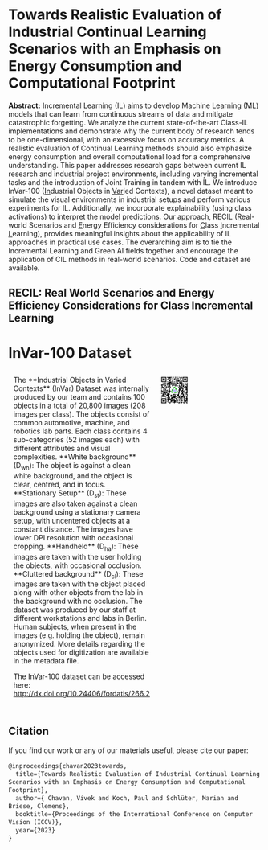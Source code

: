 # Towards Realistic Evaluation of Industrial Continual Learning Scenarios with an Emphasis on Energy Consumption and Computational Footprint
**Abstract:** Incremental Learning (IL) aims to develop Machine Learning (ML) models that can learn from continuous streams of data and mitigate catastrophic forgetting. We analyze the current state-of-the-art Class-IL implementations and demonstrate why the current body of research tends to be one-dimensional, with an excessive focus on accuracy metrics. A realistic evaluation of Continual Learning methods should also emphasize energy consumption and overall computational load for a comprehensive understanding. This paper addresses research gaps between current IL research and industrial project environments, including varying incremental tasks and the introduction of Joint Training in tandem with IL. We introduce InVar-100 (<ins>In</ins>dustrial Objects in <ins>Var</ins>ied Contexts), a novel dataset meant to simulate the visual environments in industrial setups and perform various experiments for IL. Additionally, we incorporate explainability (using class activations) to interpret the model predictions. Our approach, RECIL (<ins>R</ins>eal-world Scenarios and <ins>E</ins>nergy Efficiency considerations for <ins>C</ins>lass <ins>I</ins>ncremental <ins>L</ins>earning), provides meaningful insights about the applicability of IL approaches in practical use cases. The overarching aim is to tie the Incremental Learning and Green AI fields together and encourage the application of CIL methods in real-world scenarios. Code and dataset are available.

## RECIL: Real World Scenarios and Energy Efficiency Considerations for Class Incremental Learning

# InVar-100 Dataset

<div style="display: flex; flex-direction: row;">
  <div style="flex: 0.5; padding: 10px;">
   The **Industrial Objects in Varied Contexts** (InVar) Dataset was internally produced by our team and contains 100 objects in a total of 20,800 images (208 images per class). The objects consist of common automotive, machine, and robotics lab parts. Each class contains 4 sub-categories (52 images each) with different attributes and visual complexities.
**White background** (D<sub>wh</sub>): The object is against a clean white background, and the object is clear, centred, and in focus.
**Stationary Setup** (D<sub>st</sub>): These images are also taken against a clean background using a stationary camera setup, with uncentered objects at a constant distance. The images have lower DPI resolution with occasional cropping.
**Handheld** (D<sub>ha</sub>): These images are taken with the user holding the objects, with occasional occlusion.
**Cluttered background** (D<sub>cl</sub>): These images are taken with the object placed along with other objects from the lab in the background with no occlusion.
The dataset was produced by our staff at different workstations and labs in Berlin. Human subjects, when present in the images (e.g. holding the object), remain anonymized. More details regarding the objects used for digitization are available in the metadata file.

 The InVar-100 dataset can be accessed here: http://dx.doi.org/10.24406/fordatis/266.2
  </div>
  <div style="flex: 0.4; padding: 10px;">
    <img src="https://github.com/Vivek9Chavan/RECIL/raw/main/qr-code2.png" alt="QR Code" width="40%" />
  </div>
</div>

<a name="bibtex"></a>
## Citation

If you find our work or any of our materials useful, please cite our paper:
```
@inproceedings{chavan2023towards,
  title={Towards Realistic Evaluation of Industrial Continual Learning Scenarios with an Emphasis on Energy Consumption and Computational Footprint},
  author={ Chavan, Vivek and Koch, Paul and Schlüter, Marian and Briese, Clemens},
  booktitle={Proceedings of the International Conference on Computer Vision (ICCV)},
  year={2023}
}

```
